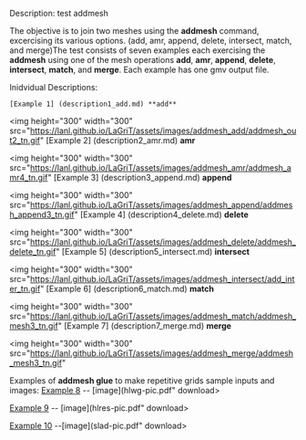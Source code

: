  Description: test addmesh

  The objective is to join two meshes using the **addmesh** command,
  excercising its various options. (add, amr, append, delete,
  intersect, match, and merge)The test consists of seven examples each
  exercising the **addmesh** using one of the mesh operations **add**,
  **amr**, **append**, **delete**, **intersect**, **match**, and
  **merge**. Each example has one gmv output file.
 
  Inidvidual Descriptions:
 
    [Example 1] (description1_add.md) **add**

<img height="300" width="300" src="https://lanl.github.io/LaGriT/assets/images/addmesh_add/addmesh_out2_tn.gif"
                                                          [Example 2] (description2_amr.md) **amr**
                                                            

<img height="300" width="300" src="https://lanl.github.io/LaGriT/assets/images/addmesh_amr/addmesh_amr4_tn.gif"
[Example 3] (description3_append.md) **append**
    

<img height="300" width="300" src="https://lanl.github.io/LaGriT/assets/images/addmesh_append/addmesh_append3_tn.gif"
 [Example 4] (description4_delete.md) **delete**
                                                    

<img height="300" width="300" src="https://lanl.github.io/LaGriT/assets/images/addmesh_delete/addmesh_delete_tn.gif"
[Example 5] (description5_intersect.md) **intersect**

<img height="300" width="300" src="https://lanl.github.io/LaGriT/assets/images/addmesh_intersect/add_inter_tn.gif"
                                                [Example 6] (description6_match.md) **match**
    

<img height="300" width="300" src="https://lanl.github.io/LaGriT/assets/images/addmesh_match/addmesh_mesh3_tn.gif"
 [Example 7] (description7_merge.md) **merge**                                                                                                                                                               

<img height="300" width="300" src="https://lanl.github.io/LaGriT/assets/images/addmesh_merge/addmesh_mesh3_tn.gif"
 
Examples of **addmesh glue** to make repetitive grids sample inputs
and images:
 [Example 8](hlwg.lgc) -- [image](hlwg-pic.pdf" download> </a>
 
  [Example 9](hlres.lgc) -- [image](hlres-pic.pdf" download> </a>
 
  [Example 10](slad.lgc) --[image](slad-pic.pdf" download> </a>
